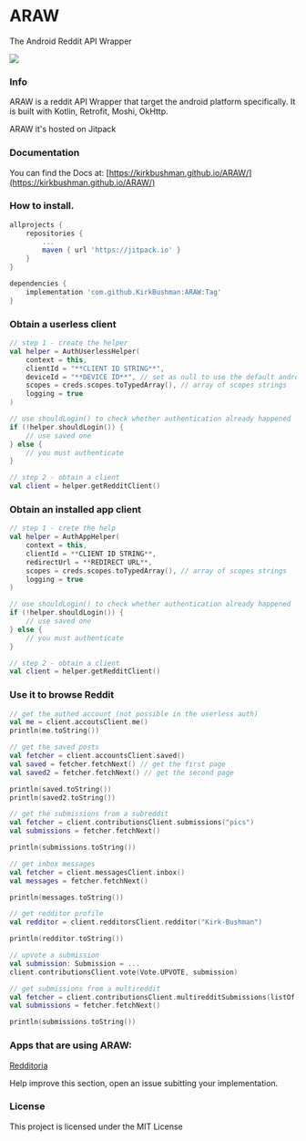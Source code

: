 # ARAW
The Android Reddit API Wrapper

[![](https://jitpack.io/v/KirkBushman/ARAW.svg)](https://jitpack.io/#KirkBushman/ARAW)


### Info

ARAW is a reddit API Wrapper that target the android platform specifically.
It is built with Kotlin, Retrofit, Moshi, OkHttp.

ARAW it's hosted on Jitpack


### Documentation 

You can find the Docs at: [https://kirkbushman.github.io/ARAW/](https://kirkbushman.github.io/ARAW/)


### How to install.

```groovy
allprojects {
    repositories {
        ...
        maven { url 'https://jitpack.io' }
    }
}

dependencies {
    implementation 'com.github.KirkBushman:ARAW:Tag'
}
```

### Obtain a userless client

```kotlin
// step 1 - create the helper
val helper = AuthUserlessHelper(
    context = this,
    clientId = "**CLIENT ID STRING**",
    deviceId = "**DEVICE ID**", // set as null to use the default android UUID
    scopes = creds.scopes.toTypedArray(), // array of scopes strings
    logging = true
)

// use shouldLogin() to check whether authentication already happened
if (!helper.shouldLogin()) {
    // use saved one
} else {
    // you must authenticate
}

// step 2 - obtain a client 
val client = helper.getRedditClient()
```

### Obtain an installed app client

```kotlin
// step 1 - crete the help
val helper = AuthAppHelper(
    context = this,
    clientId = **CLIENT ID STRING**,
    redirectUrl = **REDIRECT URL**,
    scopes = creds.scopes.toTypedArray(), // array of scopes strings
    logging = true
)

// use shouldLogin() to check whether authentication already happened
if (!helper.shouldLogin()) {
    // use saved one
} else {
    // you must authenticate
}

// step 2 - obtain a client 
val client = helper.getRedditClient()
```

### Use it to browse Reddit

```kotlin
// get the authed account (not possible in the userless auth)
val me = client.accoutsClient.me()
println(me.toString())

// get the saved posts 
val fetcher = client.accountsClient.saved()
val saved = fetcher.fetchNext() // get the first page
val saved2 = fetcher.fetchNext() // get the second page

println(saved.toString())
println(saved2.toString())

// get the submissions from a subreddit
val fetcher = client.contributionsClient.submissions("pics")
val submissions = fetcher.fetchNext()

println(submissions.toString())

// get inbox messages
val fetcher = client.messagesClient.inbox()
val messages = fetcher.fetchNext()

println(messages.toString())

// get redditor profile
val redditor = client.redditorsClient.redditor("Kirk-Bushman")

println(redditor.toString())

// upvote a submission
val submission: Submission = ...
client.contributionsClient.vote(Vote.UPVOTE, submission)

// get submissions from a multireddit
val fetcher = client.contributionsClient.multiredditSubmissions(listOf("pics", "design", "architecture"))
val submissions = fetcher.fetchNext()

println(submissions.toString())
```


### Apps that are using ARAW:

[Redditoria](https://play.google.com/store/apps/details?id=com.kirkbushman.redditoria)

Help improve this section, open an issue subitting your implementation.


### License
This project is licensed under the MIT License
